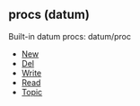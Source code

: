 ## procs (datum)


Built-in datum procs:
datum/proc
*   [New](/datum/proc/New)
*   [Del](/datum/proc/Del)
*   [Write](/datum/proc/Write)
*   [Read](/datum/proc/Read)
*   [Topic](/datum/proc/Topic)